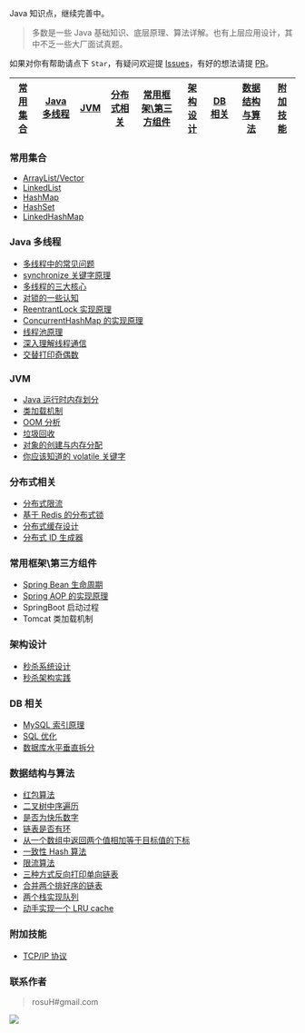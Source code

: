 Java 知识点，继续完善中。

> 多数是一些 Java 基础知识、底层原理、算法详解。也有上层应用设计，其中不乏一些大厂面试真题。


如果对你有帮助请点下 `Star`，有疑问欢迎提 [Issues](https://github.com/rosuH/Java-Interview/issues)，有好的想法请提 [PR](https://github.com/rosuH/Java-Interview/pulls)。


[常用集合](https://github.com/rosuH/Java-Interview/blob/master/README.md#%E5%B8%B8%E7%94%A8%E9%9B%86%E5%90%88) | [Java 多线程](https://github.com/rosuH/Java-Interview/blob/master/README.md#java-%E5%A4%9A%E7%BA%BF%E7%A8%8B) | [JVM](https://github.com/rosuH/Java-Interview/blob/master/README.md#jvm) | [分布式相关](https://github.com/rosuH/Java-Interview/blob/master/README.md#%E5%88%86%E5%B8%83%E5%BC%8F%E7%9B%B8%E5%85%B3) |[常用框架\第三方组件](https://github.com/rosuH/Java-Interview/blob/master/README.md#%E5%B8%B8%E7%94%A8%E6%A1%86%E6%9E%B6%E7%AC%AC%E4%B8%89%E6%96%B9%E7%BB%84%E4%BB%B6)|[架构设计](https://github.com/rosuH/Java-Interview/blob/master/README.md#%E6%9E%B6%E6%9E%84%E8%AE%BE%E8%AE%A1)|[DB 相关](https://github.com/rosuH/Java-Interview/blob/master/README.md#db-%E7%9B%B8%E5%85%B3)|[数据结构与算法](https://github.com/rosuH/Java-Interview/blob/master/README.md#%E6%95%B0%E6%8D%AE%E7%BB%93%E6%9E%84%E4%B8%8E%E7%AE%97%E6%B3%95)|[附加技能](https://github.com/rosuH/Java-Interview/blob/master/README.md#%E9%99%84%E5%8A%A0%E6%8A%80%E8%83%BD)
---- | --- | --- | ---| ---| ---| ---| ---| ---



### 常用集合
- [ArrayList/Vector](https://github.com/rosuH/Java-Interview/blob/master/MD/ArrayList.md)
- [LinkedList](https://github.com/rosuH/Java-Interview/blob/master/MD/LinkedList.md)
- [HashMap](https://github.com/rosuH/Java-Interview/blob/master/MD/HashMap.md)
- [HashSet](https://github.com/rosuH/Java-Interview/blob/master/MD/HashMap.md)
- [LinkedHashMap](https://github.com/rosuH/Java-Interview/blob/master/MD/collection/LinkedHashMap.md)

### Java 多线程

- [多线程中的常见问题](https://github.com/rosuH/Java-Interview/blob/master/MD/Thread-common-problem.md)
- [synchronize 关键字原理](https://github.com/rosuH/Java-Interview/blob/master/MD/Synchronize.md)
- [多线程的三大核心](https://github.com/rosuH/Java-Interview/blob/master/MD/Threadcore.md)
- [对锁的一些认知](https://github.com/rosuH/Java-Interview/blob/master/MD/Java-lock.md)
- [ReentrantLock 实现原理 ](https://github.com/rosuH/Java-Interview/blob/master/MD/ReentrantLock.md)
- [ConcurrentHashMap 的实现原理](https://github.com/rosuH/Java-Interview/blob/master/MD/ConcurrentHashMap.md)
- [线程池原理](https://github.com/rosuH/Java-Interview/blob/master/MD/ThreadPoolExecutor.md)
- [深入理解线程通信](https://github.com/rosuH/Java-Interview/blob/master/MD/concurrent/thread-communication.md)
- [交替打印奇偶数](https://github.com/rosuH/Java-Interview/blob/master/src/main/java/com/rosuH/actual/TwoThread.java)

### JVM
- [Java 运行时内存划分](https://github.com/rosuH/Java-Interview/blob/master/MD/MemoryAllocation.md)
-  [类加载机制](https://github.com/rosuH/Java-Interview/blob/master/MD/ClassLoad.md)
-  [OOM 分析](https://github.com/rosuH/Java-Interview/blob/master/MD/OOM-analysis.md)
- [垃圾回收](https://github.com/rosuH/Java-Interview/blob/master/MD/GarbageCollection.md)
- [对象的创建与内存分配](https://github.com/rosuH/Java-Interview/blob/master/MD/newObject.md)
- [你应该知道的 volatile 关键字](https://github.com/rosuH/Java-Interview/blob/master/MD/concurrent/volatile.md)

### 分布式相关

- [分布式限流](http://rosuH.top/2018/04/28/sbc/sbc7-Distributed-Limit/)
- [基于 Redis 的分布式锁](http://rosuH.top/2018/03/29/distributed-lock/distributed-lock-redis/)
- [分布式缓存设计](https://github.com/rosuH/Java-Interview/blob/master/MD/Cache-design.md)
- [分布式 ID 生成器](https://github.com/rosuH/Java-Interview/blob/master/MD/ID-generator.md)

### 常用框架\第三方组件

- [Spring Bean 生命周期](https://github.com/rosuH/Java-Interview/blob/master/MD/spring/spring-bean-lifecycle.md)
- [Spring AOP 的实现原理](https://github.com/rosuH/Java-Interview/blob/master/MD/SpringAOP.md) 
- SpringBoot 启动过程
- Tomcat 类加载机制



### 架构设计
- [秒杀系统设计](https://github.com/rosuH/Java-Interview/blob/master/MD/Spike.md)
- [秒杀架构实践](http://rosuH.top/2018/05/07/ssm/SSM18-seconds-kill/)

### DB 相关

- [MySQL 索引原理](https://github.com/rosuH/Java-Interview/blob/master/MD/MySQL-Index.md)
- [SQL 优化](https://github.com/rosuH/Java-Interview/blob/master/MD/SQL-optimization.md)
- [数据库水平垂直拆分](https://github.com/rosuH/Java-Interview/blob/master/MD/DB-split.md)

### 数据结构与算法
- [红包算法](https://github.com/rosuH/Java-Interview/blob/master/src/main/java/com/rosuH/red/RedPacket.java)
- [二叉树中序遍历](https://github.com/rosuH/Java-Interview/blob/master/src/main/java/com/rosuH/algorithm/BinaryNode.java#L76-L101)
- [是否为快乐数字](https://github.com/rosuH/Java-Interview/blob/master/src/main/java/com/rosuH/algorithm/HappyNum.java#L38-L55)
- [链表是否有环](https://github.com/rosuH/Java-Interview/blob/master/src/main/java/com/rosuH/algorithm/LinkLoop.java#L32-L59)
- [从一个数组中返回两个值相加等于目标值的下标](https://github.com/rosuH/Java-Interview/blob/master/src/main/java/com/rosuH/algorithm/TwoSum.java#L38-L59)
- [一致性 Hash 算法](https://github.com/rosuH/Java-Interview/blob/master/MD/Consistent-Hash.md)
- [限流算法](https://github.com/rosuH/Java-Interview/blob/master/MD/Limiting.md)
- [三种方式反向打印单向链表](https://github.com/rosuH/Java-Interview/blob/master/src/main/java/com/rosuH/algorithm/ReverseNode.java)
- [合并两个排好序的链表](https://github.com/rosuH/Java-Interview/blob/master/src/main/java/com/rosuH/algorithm/MergeTwoSortedLists.java)
- [两个栈实现队列](https://github.com/rosuH/Java-Interview/blob/master/src/main/java/com/rosuH/algorithm/TwoStackQueue.java)
- [动手实现一个 LRU cache](http://rosuH.top/2018/04/07/algorithm/LRU-cache/)

### 附加技能

- [TCP/IP 协议](https://github.com/rosuH/Java-Interview/blob/master/MD/TCP%3AIP.md)


### 联系作者

> rosuH#gmail.com

![](https://ws4.sinaimg.cn/large/006tKfTcly1fochm4as0sj30by0bydgh.jpg)
